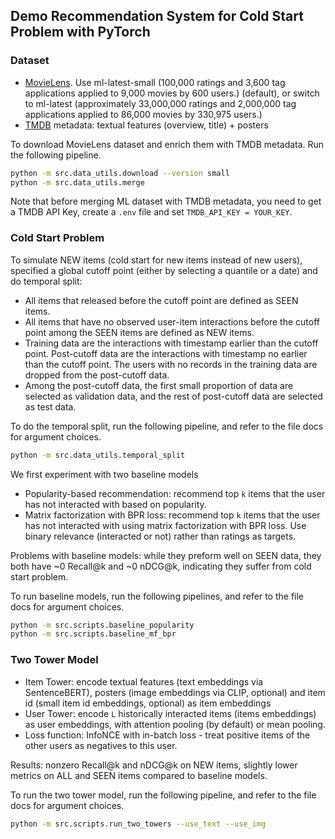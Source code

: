 ## Demo Recommendation System for Cold Start Problem with PyTorch

### Dataset
- [MovieLens](https://grouplens.org/datasets/movielens/). Use ml-latest-small (100,000 ratings and 3,600 tag applications applied to 9,000 movies by 600 users.) (default), or switch to ml-latest (approximately 33,000,000 ratings and 2,000,000 tag applications applied to 86,000 movies by 330,975 users.)
- [TMDB](https://www.themoviedb.org/?language=en-US) metadata: textual features (overview, title) + posters

To download MovieLens dataset and enrich them with TMDB metadata. Run the following pipeline.

```bash
python -m src.data_utils.download --version small
python -m src.data_utils.merge
```

Note that before merging ML dataset with TMDB metadata, you need to get a TMDB API Key, create a `.env` file and set `TMDB_API_KEY = YOUR_KEY`.

### Cold Start Problem

To simulate NEW items (cold start for new items instead of new users), specified a global cutoff point (either by selecting a quantile or a date) and do temporal split:
- All items that released before the cutoff point are defined as SEEN items.
- All items that have no observed user-item interactions before the cutoff point among the SEEN items are defined as NEW items.
- Training data are the interactions with timestamp earlier than the cutoff point. Post-cutoff data are the interactions with timestamp no earlier than the cutoff point. The users with no records in the training data are dropped from the post-cutoff data.
- Among the post-cutoff data, the first small proportion of data are selected as validation data, and the rest of post-cutoff data are selected as test data.

To do the temporal split, run the following pipeline, and refer to the file docs for argument choices.
```bash
python -m src.data_utils.temporal_split
```

We first experiment with two baseline models
- Popularity-based recommendation: recommend top `k` items that the user has not interacted with based on popularity.
- Matrix factorization with BPR loss: recommend top `k` items that the user has not interacted with using matrix factorization with BPR loss. Use binary relevance (interacted or not) rather than ratings as targets.

Problems with baseline models: while they preform well on SEEN data, they both have ~0 Recall@k and ~0 nDCG@k, indicating they suffer from cold start problem.

To run baseline models, run the following pipelines, and refer to the file docs for argument choices.
```bash
python -m src.scripts.baseline_popularity
python -m src.scripts.baseline_mf_bpr
```

### Two Tower Model

- Item Tower: encode textual features (text embeddings via SentenceBERT), posters (image embeddings via CLIP, optional) and item id (small item id embeddings, optional) as item embeddings
- User Tower: encode `L` historically interacted items (items embeddings) as user embeddings, with attention pooling (by default) or mean pooling.
- Loss function: InfoNCE with in-batch loss - treat positive items of the other users as negatives to this user.

Results: nonzero Recall@k and nDCG@k on NEW items, slightly lower metrics on ALL and SEEN items compared to baseline models.

To run the two tower model, run the following pipeline, and refer to the file docs for argument choices.
```bash
python -m src.scripts.run_two_towers --use_text --use_img
```
